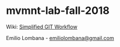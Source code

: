 # mvmnt-lab-fall-2018
Wiki: [Simplified GIT Workflow](https://github.com/redacademy/speakbox-fall-2018/wiki/Simplified-GIT-Workflow)

Emilio Lombana - emiliolombana@gmail.com